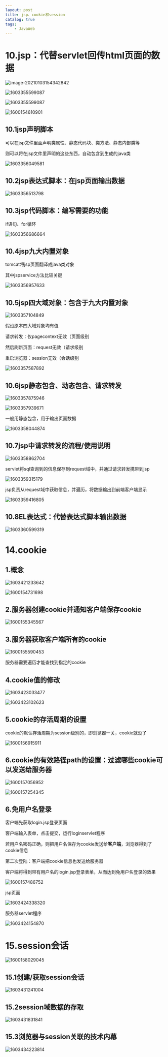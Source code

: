 ```yaml
---
layout: post
title: jsp、cookie和session
catalog: true
tags:
    - JavaWeb
---
```

# 10.jsp：代替servlet回传html页面的数据
![image-20210103154342842](https://gitee.com/chrisxyq/picgo/raw/master/img/1600154147868.png)

![1603355599087](https://gitee.com/chrisxyq/picgo/raw/master/img/1603355599087.png)

![1603355599087](https://gitee.com/chrisxyq/picgo/raw/master/img/1603355599087.png)

![1600154610901](https://gitee.com/chrisxyq/picgo/raw/master/img/1600154610901.png)

## 10.1jsp声明脚本

可以在jsp文件里面声明类属性、静态代码块、类方法、静态内部类等

则可以将在jsp文件里声明的这些东西，自动包含到生成的java类

![1603356049581](https://gitee.com/chrisxyq/picgo/raw/master/img/1603356049581.png)

## 10.2jsp表达式脚本：在jsp页面输出数据

![1603356513798](https://gitee.com/chrisxyq/picgo/raw/master/img/1603356513798.png)

## 10.3jsp代码脚本：编写需要的功能

if语句、for循环

![1603356686664](https://gitee.com/chrisxyq/picgo/raw/master/img/1603356686664.png)

## 10.4jsp九大内置对象

tomcat将jsp页面翻译成java类对象

其中jspservice方法比较关键

![1603356957633](https://gitee.com/chrisxyq/picgo/raw/master/img/1603356957633.png)

## 10.5jsp四大域对象：包含于九大内置对象

![1603357104849](https://gitee.com/chrisxyq/picgo/raw/master/img/1603357104849.png)

假设原本四大域对象均有值

请求转发：仅pagecontext无效（页面级别

然后刷新页面：request无效（请求级别

重启浏览器：session无效（会话级别

![1603357587892](https://gitee.com/chrisxyq/picgo/raw/master/img/1603357587892.png)

## 10.6jsp静态包含、动态包含、请求转发

![1603357875946](https://gitee.com/chrisxyq/picgo/raw/master/img/1603357875946.png)

![1603357939671](https://gitee.com/chrisxyq/picgo/raw/master/img/1603357939671.png)

一般用静态包含，用于输出页面数据

![1603358044874](https://gitee.com/chrisxyq/picgo/raw/master/img/1603358044874.png)

## 10.7jsp中请求转发的流程/使用说明

![1603358862704](https://gitee.com/chrisxyq/picgo/raw/master/img/1603358862704.png)

servlet将sql查询到的信息保存到request域中，并通过请求转发携带到jsp

![1603359315179](https://gitee.com/chrisxyq/picgo/raw/master/img/1603359315179.png)

jsp负责从request域中获取信息，并遍历，将数据输出到前端客户端显示

![1603359416805](https://gitee.com/chrisxyq/picgo/raw/master/img/1603359416805.png)

## 10.8EL表达式：代替表达式脚本输出数据

![1603360599319](https://gitee.com/chrisxyq/picgo/raw/master/img/1603360599319.png)

# 14.cookie

## 1.概念

![1603421233642](https://gitee.com/chrisxyq/picgo/raw/master/img/1603421233642.png)

![1600154731698](https://gitee.com/chrisxyq/picgo/raw/master/img/1600154731698.png)

## 2.服务器创建cookie并通知客户端保存cookie

![1600155345567](https://gitee.com/chrisxyq/picgo/raw/master/img/1600155345567.png)

## 3.服务器获取客户端所有的cookie

![1600155590453](https://gitee.com/chrisxyq/picgo/raw/master/img/1600155590453.png)

服务器需要遍历才能查找到指定的cookie

## 4.cookie值的修改

![1603423033477](https://gitee.com/chrisxyq/picgo/raw/master/img/1603423033477.png)

![1603423102623](https://gitee.com/chrisxyq/picgo/raw/master/img/1603423102623.png)

## 5.cookie的存活周期的设置

cookie的默认存活周期为session级别的，即浏览器一关，cookie就没了

![1600156915911](https://gitee.com/chrisxyq/picgo/raw/master/img/1600156915911.png)

## 6.cookie的有效路径path的设置：过滤哪些cookie可以发送给服务器

![1600157056952](https://gitee.com/chrisxyq/picgo/raw/master/img/1600157056952.png)

![1600157254345](https://gitee.com/chrisxyq/picgo/raw/master/img/1600157254345.png)

## 6.免用户名登录

客户端先获取login.jsp登录页面

客户端输入表单，点击提交，运行loginservlet程序

若用户名密码正确，则把用户名保存为cookie发送给**客户端**，浏览器得到了cookie信息

第二次登陆：客户端把cookie信息也发送给服务器

客户端将得到带有用户名的login.jsp登录表单，从而达到免用户名登录的效果

![1600157486752](https://gitee.com/chrisxyq/picgo/raw/master/img/1600157486752.png)

jsp页面

![1603424338320](https://gitee.com/chrisxyq/picgo/raw/master/img/1603424338320.png)

服务器servlet程序

![1603424154870](https://gitee.com/chrisxyq/picgo/raw/master/img/1603424154870.png)

# 15.session会话

![1600158029045](https://gitee.com/chrisxyq/picgo/raw/master/img/1600158029045.png)

## 15.1创建/获取session会话

![1603431241004](https://gitee.com/chrisxyq/picgo/raw/master/img/1603431241004.png)

## 15.2session域数据的存取

![1603431831841](https://gitee.com/chrisxyq/picgo/raw/master/img/1603431831841.png)

## 15.3浏览器与session关联的技术内幕

![1603434223814](https://gitee.com/chrisxyq/picgo/raw/master/img/1603434223814.png)

